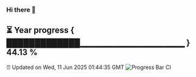 ### Hi there 👋
⏳ Year progress { █████████████▁▁▁▁▁▁▁▁▁▁▁▁▁▁▁▁▁ } 44.13 %
---
⏰ Updated on Wed, 11 Jun 2025 01:44:35 GMT
![Progress Bar CI](https://github.com/liununu/liununu/workflows/Progress%20Bar%20CI/badge.svg)
